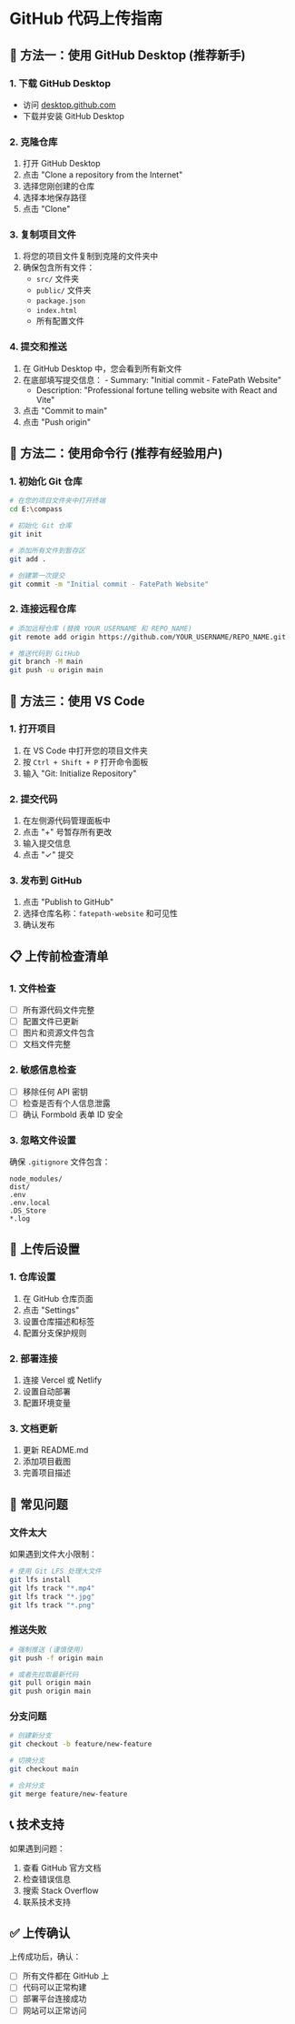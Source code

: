 # GitHub 代码上传指南

## 🚀 方法一：使用 GitHub Desktop (推荐新手)

### 1. 下载 GitHub Desktop
- 访问 [desktop.github.com](https://desktop.github.com)
- 下载并安装 GitHub Desktop

### 2. 克隆仓库
1. 打开 GitHub Desktop
2. 点击 "Clone a repository from the Internet"
3. 选择您刚创建的仓库
4. 选择本地保存路径
5. 点击 "Clone"

### 3. 复制项目文件
1. 将您的项目文件复制到克隆的文件夹中
2. 确保包含所有文件：
   - `src/` 文件夹
   - `public/` 文件夹
   - `package.json`
   - `index.html`
   - 所有配置文件

### 4. 提交和推送
1. 在 GitHub Desktop 中，您会看到所有新文件
2. 在底部填写提交信息：
       - Summary: "Initial commit - FatePath Website"
    - Description: "Professional fortune telling website with React and Vite"
3. 点击 "Commit to main"
4. 点击 "Push origin"

## 🚀 方法二：使用命令行 (推荐有经验用户)

### 1. 初始化 Git 仓库
```bash
# 在您的项目文件夹中打开终端
cd E:\compass

# 初始化 Git 仓库
git init

# 添加所有文件到暂存区
git add .

# 创建第一次提交
git commit -m "Initial commit - FatePath Website"
```

### 2. 连接远程仓库
```bash
# 添加远程仓库 (替换 YOUR_USERNAME 和 REPO_NAME)
git remote add origin https://github.com/YOUR_USERNAME/REPO_NAME.git

# 推送代码到 GitHub
git branch -M main
git push -u origin main
```

## 🚀 方法三：使用 VS Code

### 1. 打开项目
1. 在 VS Code 中打开您的项目文件夹
2. 按 `Ctrl + Shift + P` 打开命令面板
3. 输入 "Git: Initialize Repository"

### 2. 提交代码
1. 在左侧源代码管理面板中
2. 点击 "+" 号暂存所有更改
3. 输入提交信息
4. 点击 "✓" 提交

### 3. 发布到 GitHub
1. 点击 "Publish to GitHub"
2. 选择仓库名称：`fatepath-website` 和可见性
3. 确认发布

## 📋 上传前检查清单

### 1. 文件检查
- [ ] 所有源代码文件完整
- [ ] 配置文件已更新
- [ ] 图片和资源文件包含
- [ ] 文档文件完整

### 2. 敏感信息检查
- [ ] 移除任何 API 密钥
- [ ] 检查是否有个人信息泄露
- [ ] 确认 Formbold 表单 ID 安全

### 3. 忽略文件设置
确保 `.gitignore` 文件包含：
```
node_modules/
dist/
.env
.env.local
.DS_Store
*.log
```

## 🔧 上传后设置

### 1. 仓库设置
1. 在 GitHub 仓库页面
2. 点击 "Settings"
3. 设置仓库描述和标签
4. 配置分支保护规则

### 2. 部署连接
1. 连接 Vercel 或 Netlify
2. 设置自动部署
3. 配置环境变量

### 3. 文档更新
1. 更新 README.md
2. 添加项目截图
3. 完善项目描述

## 🚨 常见问题

### 文件太大
如果遇到文件大小限制：
```bash
# 使用 Git LFS 处理大文件
git lfs install
git lfs track "*.mp4"
git lfs track "*.jpg"
git lfs track "*.png"
```

### 推送失败
```bash
# 强制推送 (谨慎使用)
git push -f origin main

# 或者先拉取最新代码
git pull origin main
git push origin main
```

### 分支问题
```bash
# 创建新分支
git checkout -b feature/new-feature

# 切换分支
git checkout main

# 合并分支
git merge feature/new-feature
```

## 📞 技术支持

如果遇到问题：
1. 查看 GitHub 官方文档
2. 检查错误信息
3. 搜索 Stack Overflow
4. 联系技术支持

## ✅ 上传确认

上传成功后，确认：
- [ ] 所有文件都在 GitHub 上
- [ ] 代码可以正常构建
- [ ] 部署平台连接成功
- [ ] 网站可以正常访问 